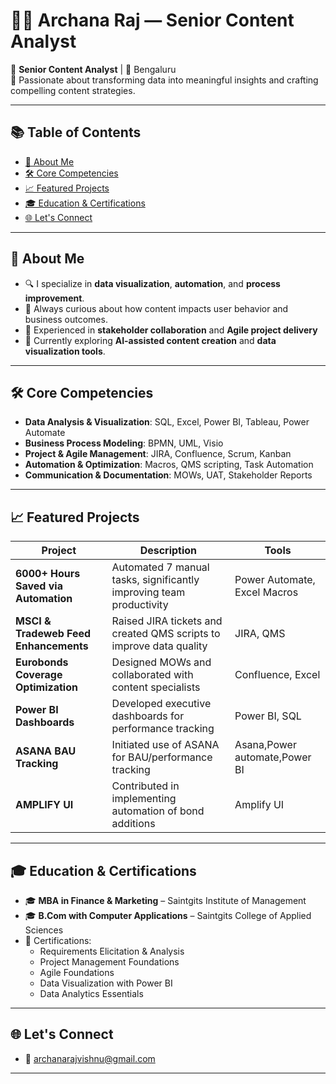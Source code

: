 # 👩‍💼 Archana Raj — Senior Content Analyst

🎯 **Senior Content Analyst** | 📍 Bengaluru  
💼 Passionate about transforming data into meaningful insights and crafting compelling content strategies.

---

## 📚 Table of Contents
- [🚀 About Me](#-about-me)
- [🛠️ Core Competencies](#️-core-competencies)
- [📈 Featured Projects](#-featured-projects)
- [🎓 Education & Certifications](#-education--certifications)
- [🌐 Let's Connect](#-lets-connect)

---

## 🚀 About Me

- 🔍 I specialize in **data visualization**, **automation**, and **process improvement**.
- 🧠 Always curious about how content impacts user behavior and business outcomes.
- 🤝 Experienced in **stakeholder collaboration** and **Agile project delivery**
- 🌱 Currently exploring **AI-assisted content creation** and **data visualization tools**.

---

## 🛠️ Core Competencies

- **Data Analysis & Visualization**: SQL, Excel, Power BI, Tableau, Power Automate  
- **Business Process Modeling**: BPMN, UML, Visio  
- **Project & Agile Management**: JIRA, Confluence, Scrum, Kanban  
- **Automation & Optimization**: Macros, QMS scripting, Task Automation  
- **Communication & Documentation**: MOWs, UAT, Stakeholder Reports

---

## 📈 Featured Projects

| Project | Description | Tools |
|--------|-------------|-------|
| **6000+ Hours Saved via Automation** | Automated 7 manual tasks, significantly improving team productivity | Power Automate, Excel Macros |
| **MSCI & Tradeweb Feed Enhancements** | Raised JIRA tickets and created QMS scripts to improve data quality | JIRA, QMS |
| **Eurobonds Coverage Optimization** | Designed MOWs and collaborated with content specialists | Confluence, Excel |
| **Power BI Dashboards** | Developed executive dashboards for performance tracking | Power BI, SQL |
| **ASANA BAU Tracking** | Initiated use of ASANA for BAU/performance tracking | Asana,Power automate,Power BI |
| **AMPLIFY UI** | Contributed in implementing automation of bond additions | Amplify UI |
---

## 🎓 Education & Certifications

- 🎓 **MBA in Finance & Marketing** – Saintgits Institute of Management  
- 🎓 **B.Com with Computer Applications** – Saintgits College of Applied Sciences  
- 📜 Certifications:
  - Requirements Elicitation & Analysis
  - Project Management Foundations
  - Agile Foundations
  - Data Visualization with Power BI
  - Data Analytics Essentials

---

## 🌐 Let's Connect

- 📧 [archanarajvishnu@gmail.com](mailto:archanarajvishnu@gmail.com)

---
